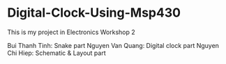 # Digital-Clock-Using-Msp430
This  is my project in Electronics Workshop 2

Bui Thanh Tinh: Snake part
Nguyen Van Quang: Digital clock part
Nguyen Chi Hiep: Schematic & Layout part

